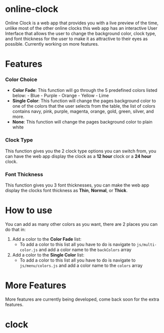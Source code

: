 
# online-clock
Online Clock is a web app that provides you with a live preview of the time, unlike most of the other online clocks this web app has an interactive User Interface that allows the user to change the background color, clock type, and font thickness for the user to make it as attractive to their eyes as possible. Currently working on more features.

# Features
### Color Choice
- **Color Fade**: This function will go through the 5 predefined colors listed below:
		- Blue
		- Purple
		- Orange
		- Yellow
		- Lime
- **Single Color**: This function will change the pages background color to one of the colors that the user selects from the table, the list of colors contains navy, pink, purple, magenta, orange, gold, green, silver, and more.
- **None**: This function will change the pages background color to plain white

### Clock Type
This function gives you the 2 clock type options you can switch from, you can have the web app display the clock as a **12 hour** clock or a **24 hour** clock.

### Font Thickness
This function gives you 3 font thicknesses, you can make the web app display the clocks font thickness as **Thin**, **Normal**, or **Thick**.

# How to use
You can add as many other colors as you want, there are 2 places you can do that in:
1. Add a color to the **Color Fade** list:	
	- To add a color to this list all you have to do is navigate to ``js/multi-color.js`` and add a color name to the ``backColors`` array
2. Add a color to the **Single Color** list:
	- To add a color to this list all you have to do is navigate to ``js/menu/colors.js`` and add a color name to the ``colors`` array

# More Features
More features are currently being developed, come back soon for the extra features.
# clock
